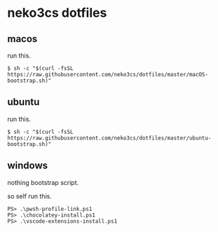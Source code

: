 # neko3cs dotfiles

## macos

run this.

```
$ sh -c "$(curl -fsSL https://raw.githubusercontent.com/neko3cs/dotfiles/master/macOS-bootstrap.sh)"
```

## ubuntu

run this.

```
$ sh -c "$(curl -fsSL https://raw.githubusercontent.com/neko3cs/dotfiles/master/ubuntu-bootstrap.sh)"
```

## windows

nothing bootstrap script.

so self run this.

```
PS> .\pwsh-profile-link.ps1
PS> .\chocolatey-install.ps1
PS> .\vscode-extensions-install.ps1
```

